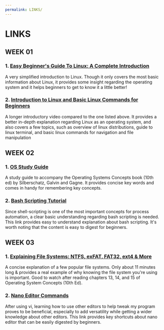 ```yaml
---
permalink: LINKS/
---
```


# LINKS

## WEEK 01
### 1. [Easy Beginner's Guide To Linux: A Complete Introduction](https://www.youtube.com/watch?v=I8ik8pDTgJE)
A very simplified introduction to Linux. Though it only covers the most basic information about Linux, it provides some insight regarding the operating system and it helps beginners to get to know it a little better!

### 2. [Introduction to Linux and Basic Linux Commands for Beginners](https://www.youtube.com/watch?v=IVquJh3DXUA) 
A longer introductory video compared to the one listed above. It provides a better in-depth explanation regarding Linux as an operating system, and also covers a few topics, such as overview of linux distributions, guide to linux terminal, and basic linux commands for navigation and file manipulation

## WEEK 02
### 1. [OS Study Guide](https://www.os-book.com/OS10/study-guide/Study-Guide.pdf)
A study guide to accompany the Operating Systems Concepts book (10th ed) by Silberschatz, Galvin and Gagne. It provides concise key words and comes in handy for remembering key concepts.

### 2. [Bash Scripting Tutorial](https://www.freecodecamp.org/news/bash-scripting-tutorial-linux-shell-script-and-command-line-for-beginners/)
Since shell-scripting is one of the most important concepts for process automation, a clear basic understanding regarding bash scripting is needed. This link provides easy to understand explanation about bash scripting. It's worth noting that the content is easy to digest for beginners.

## WEEK 03
### 1. [Explaining File Systems: NTFS, exFAT, FAT32, ext4 & More](https://www.youtube.com/watch?v=_h30HBYxtws)
A concise explanation of a few popular file systems. Only about 11 minutes long & provides a real example of why knowing the file system you're using is important. Good to watch after reading chapters 13, 14, and 15 of Operating System Concepts (10th Ed).

### 2. [Nano Editor Commands](https://www.nano-editor.org/dist/latest/cheatsheet.html)
After using vi, learning how to use other editors to help tweak my program proves to be beneficial, especially to add versatility while getting a wider knowledge about other editors. This link provides key shortcuts about nano editor that can be easily digested by beginners.
